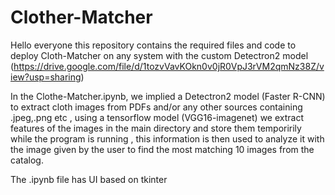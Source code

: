 # Clother-Matcher
Hello everyone this repository  contains the required files and code to deploy Cloth-Matcher on any system with the custom Detectron2 model (https://drive.google.com/file/d/1tozvVavKOkn0v0jR0VpJ3rVM2qmNz38Z/view?usp=sharing)

In the Clothe-Matcher.ipynb, we implied a Detectron2 model (Faster R-CNN) to extract cloth images from PDFs and/or any other sources containing .jpeg,.png etc , using a tensorflow model (VGG16-imagenet) we extract features of the  images in the main directory  and store them temporirily while the program is running , this information is then used to  analyze it with the image  given by the user to find the most matching  10 images  from the catalog.

The .ipynb file  has UI based on tkinter  

